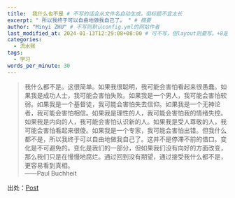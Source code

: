 ```yaml
---
title:  我什么也不是 # 不写的话会从文件名自动生成。但标题不宜太长
excerpt: " 所以我终于可以自由地做我自己了。 " # 摘要
author: "Minyi ZHU" # 不写则默认config.yml的网站作者
last_modified_at: 2024-01-13T12:29:08+08:00 # 可不写，但layout则要写。+8是东八区
categories: 
  - 流水账
tags:
  - 学习
words_per_minute: 30
---
```


<!-- 2024-01-13 12:29:08 #Readings/诗歌词句 -->
> 我什么都不是。这很简单。如果我很聪明，我可能会害怕看起来很愚蠢。如果我是成功人士，我可能会害怕失败。如果我是一个男人，我可能会害怕软弱。如果我是一个基督徒，我可能会害怕失去信仰。如果我是一个无神论者，我可能会害怕相信。如果我是理性的人，我可能会害怕我的情绪失控。如果我是内向的人，我可能会害怕认识新的人。如果我是受人尊敬的人，我可能会害怕看起来很傻。如果我是一个专家，我可能会害怕出错。但我什么都不是，所以我终于可以自由地做我自己了。这并不是停滞不前的借口。变化是不可避免的。变化是我们的一部分，但如果我们没有向好的方面改变，那么我们只是在慢慢地腐烂。通过回到没有期望，通过接受我什么都不是，更容易看到真相。
<br> ——Paul Buchheit

出处：[Post](http://paulbuchheit.blogspot.com/2011/08/i-am-nothing.html)